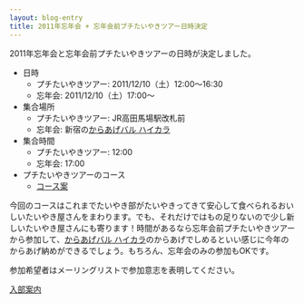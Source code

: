 ```yaml
---
layout: blog-entry
title: 2011年忘年会 + 忘年会前プチたいやきツアー日時決定
---
```


2011年忘年会と忘年会前プチたいやきツアーの日時が決定しました。

* 日時
  * プチたいやきツアー: 2011/12/10（土）12:00〜16:30
  * 忘年会: 2011/12/10（土）17:00〜
* 集合場所
  * プチたいやきツアー: JR高田馬場駅改札前
  * 忘年会: 新宿の[からあげバル ハイカラ](http://r.gnavi.co.jp/b719402/)
* 集合時間
  * プチたいやきツアー: 12:00
  * 忘年会: 17:00
* プチたいやきツアーのコース
  * [コース案](http://taiyaki.ru/wiki/114.html)

今回のコースはこれまでたいやき部がたいやきってきて安心して食べられるおいしいたいやき屋さんをまわります。でも、それだけではもの足りないので少し新しいたいやき屋さんにも寄ります！時間があるなら忘年会前プチたいやきツアーから参加して、[からあげバル ハイカラ](http://r.gnavi.co.jp/b719402/)のからあげでしめるといい感じに今年のからあげ納めができるでしょう。もちろん、忘年会のみの参加もOKです。

参加希望者はメーリングリストで参加意志を表明してください。

[入部案内](http://taiyaki.ru/blogs/how-to-join/)
